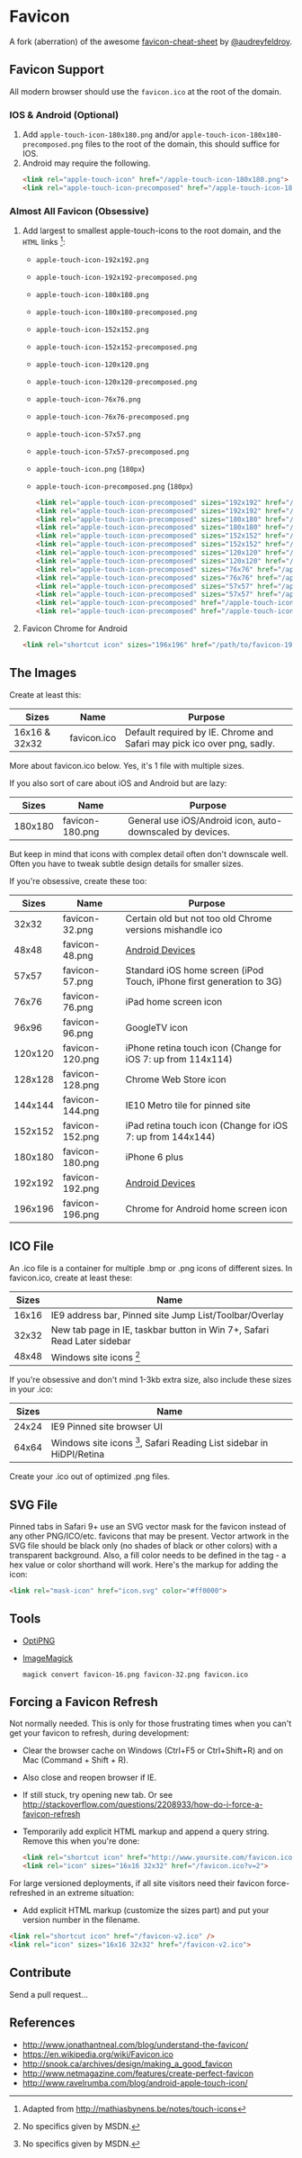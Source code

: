 # Favicon

[@mathiasbynens]: https://github.com/mathiasbynens
[@audreyfeldroy]: https://github.com/audreyfeldroy
[favicon-cheat-sheet]: https://github.com/audreyfeldroy/favicon-cheat-sheet

A fork (aberration) of the awesome [favicon-cheat-sheet] by [@audreyfeldroy].

## Favicon Support

All modern browser should use the `favicon.ico` at the root of the domain.

### IOS & Android (Optional)

1. Add `apple-touch-icon-180x180.png` and/or `apple-touch-icon-180x180-precomposed.png` files to the root of the domain, this should suffice for IOS.
2. Android may require the following.
   ```html
   <link rel="apple-touch-icon" href="/apple-touch-icon-180x180.png">
   <link rel="apple-touch-icon-precomposed" href="/apple-touch-icon-180x180-precomposed.png">
   ```

### Almost All Favicon (Obsessive)

1. Add largest to smallest apple-touch-icons to the root domain, and the `HTML` links [^3]:

   - `apple-touch-icon-192x192.png`
   - `apple-touch-icon-192x192-precomposed.png`
   - `apple-touch-icon-180x180.png`
   - `apple-touch-icon-180x180-precomposed.png`
   - `apple-touch-icon-152x152.png`
   - `apple-touch-icon-152x152-precomposed.png`
   - `apple-touch-icon-120x120.png`
   - `apple-touch-icon-120x120-precomposed.png`
   - `apple-touch-icon-76x76.png`
   - `apple-touch-icon-76x76-precomposed.png`
   - `apple-touch-icon-57x57.png`
   - `apple-touch-icon-57x57-precomposed.png`
   - `apple-touch-icon.png` (`180px`)
   - `apple-touch-icon-precomposed.png` (`180px`)

     ```html
     <link rel="apple-touch-icon-precomposed" sizes="192x192" href="/apple-touch-icon-192x192.png">
     <link rel="apple-touch-icon-precomposed" sizes="192x192" href="/apple-touch-icon-192x192-precomposed.png">
     <link rel="apple-touch-icon-precomposed" sizes="180x180" href="/apple-touch-icon-180x180.png">
     <link rel="apple-touch-icon-precomposed" sizes="180x180" href="/apple-touch-icon-180x180-precomposed.png">
     <link rel="apple-touch-icon-precomposed" sizes="152x152" href="/apple-touch-icon-152x152.png">
     <link rel="apple-touch-icon-precomposed" sizes="152x152" href="/apple-touch-icon-152x152-precomposed.png">
     <link rel="apple-touch-icon-precomposed" sizes="120x120" href="/apple-touch-icon-120x120.png">
     <link rel="apple-touch-icon-precomposed" sizes="120x120" href="/apple-touch-icon-120x120-precomposed.png">
     <link rel="apple-touch-icon-precomposed" sizes="76x76" href="/apple-touch-icon-76x76.png">
     <link rel="apple-touch-icon-precomposed" sizes="76x76" href="/apple-touch-icon-76x76-precomposed.png">
     <link rel="apple-touch-icon-precomposed" sizes="57x57" href="/apple-touch-icon-57x57.png">
     <link rel="apple-touch-icon-precomposed" sizes="57x57" href="/apple-touch-icon-57x57-precomposed.png">
     <link rel="apple-touch-icon-precomposed" href="/apple-touch-icon.png">
     <link rel="apple-touch-icon-precomposed" href="/apple-touch-icon-precomposed.png">
     ```

2. Favicon Chrome for Android

   ```html
   <link rel="shortcut icon" sizes="196x196" href="/path/to/favicon-196.png">
   ```

## The Images

Create at least this:

| Sizes         | Name        | Purpose                                                                 |
| ------------- | ----------- | ----------------------------------------------------------------------- |
| 16x16 & 32x32 | favicon.ico | Default required by IE. Chrome and Safari may pick ico over png, sadly. |

More about favicon.ico below. Yes, it's 1 file with multiple sizes.

If you also sort of care about iOS and Android but are lazy:

| Sizes   | Name            | Purpose                                                   |
| ------- | --------------- | --------------------------------------------------------- |
| 180x180 | favicon-180.png | General use iOS/Android icon, auto-downscaled by devices. |

But keep in mind that icons with complex detail often don't downscale well. Often you have to tweak subtle design details for smaller sizes.

If you're obsessive, create these too:

| Sizes   | Name            | Purpose                                                                  |
| ------- | --------------- | ------------------------------------------------------------------------ |
| 32x32   | favicon-32.png  | Certain old but not too old Chrome versions mishandle ico                |
| 48x48   | favicon-48.png  | [Android Devices](https://en.wikipedia.org/wiki/Favicon#Android_devices) |
| 57x57   | favicon-57.png  | Standard iOS home screen (iPod Touch, iPhone first generation to 3G)     |
| 76x76   | favicon-76.png  | iPad home screen icon                                                    |
| 96x96   | favicon-96.png  | GoogleTV icon                                                            |
| 120x120 | favicon-120.png | iPhone retina touch icon (Change for iOS 7: up from 114x114)             |
| 128x128 | favicon-128.png | Chrome Web Store icon                                                    |
| 144x144 | favicon-144.png | IE10 Metro tile for pinned site                                          |
| 152x152 | favicon-152.png | iPad retina touch icon (Change for iOS 7: up from 144x144)               |
| 180x180 | favicon-180.png | iPhone 6 plus                                                            |
| 192x192 | favicon-192.png | [Android Devices](https://en.wikipedia.org/wiki/Favicon#Android_devices) |
| 196x196 | favicon-196.png | Chrome for Android home screen icon                                      |

## ICO File

An .ico file is a container for multiple .bmp or .png icons of different sizes. In favicon.ico, create at least these:

| Sizes | Name                                                                    |
| ----- | ----------------------------------------------------------------------- |
| 16x16 | IE9 address bar, Pinned site Jump List/Toolbar/Overlay                  |
| 32x32 | New tab page in IE, taskbar button in Win 7+, Safari Read Later sidebar |
| 48x48 | Windows site icons [^4]                                                 |

If you're obsessive and don't mind 1-3kb extra size, also include these sizes in your .ico:

| Sizes | Name                                                                 |
| ----- | -------------------------------------------------------------------- |
| 24x24 | IE9 Pinned site browser UI                                           |
| 64x64 | Windows site icons [^4], Safari Reading List sidebar in HiDPI/Retina |

Create your .ico out of optimized .png files.

## SVG File

Pinned tabs in Safari 9+ use an SVG vector mask for the favicon instead of any other PNG/ICO/etc. favicons that may be present. Vector artwork in the SVG file should be black only (no shades of black or other colors) with a transparent background. Also, a fill color needs to be defined in the <link> tag - a hex value or color shorthand will work. Here's the markup for adding the icon:

```html
<link rel="mask-icon" href="icon.svg" color="#ff0000">
```

## Tools

- [OptiPNG](https://sourceforge.net/projects/optipng/)
- [ImageMagick](https://imagemagick.org/)

  ```shell
  magick convert favicon-16.png favicon-32.png favicon.ico
  ```

## Forcing a Favicon Refresh

Not normally needed. This is only for those frustrating times when you can't get your favicon to refresh, during development:

- Clear the browser cache on Windows (Ctrl+F5 or Ctrl+Shift+R) and on Mac (Command + Shift + R).
- Also close and reopen browser if IE.
- If still stuck, try opening new tab. Or see http://stackoverflow.com/questions/2208933/how-do-i-force-a-favicon-refresh
- Temporarily add explicit HTML markup and append a query string. Remove this when you're done:

  ```html
  <link rel="shortcut icon" href="http://www.yoursite.com/favicon.ico?v=2" />
  <link rel="icon" sizes="16x16 32x32" href="/favicon.ico?v=2">
  ```

For large versioned deployments, if all site visitors need their favicon force-refreshed in an extreme situation:

- Add explicit HTML markup (customize the sizes part) and put your version number in the filename.

```html
<link rel="shortcut icon" href="/favicon-v2.ico" />
<link rel="icon" sizes="16x16 32x32" href="/favicon-v2.ico">
```

## Contribute

Send a pull request...

## References

[^1]: http://mathiasbynens.be/notes/rel-shortcut-icon

[^2]: http://www.w3.org/TR/html5/links.html#rel-icon

[^3]: Adapted from http://mathiasbynens.be/notes/touch-icons

[^4]: No specifics given by MSDN.

[^5]: http://blog.morzproject.com/convert-multiple-png-images-into-a-single-icon-file/

- http://www.jonathantneal.com/blog/understand-the-favicon/
- https://en.wikipedia.org/wiki/Favicon.ico
- http://snook.ca/archives/design/making_a_good_favicon
- http://www.netmagazine.com/features/create-perfect-favicon
- http://www.ravelrumba.com/blog/android-apple-touch-icon/
